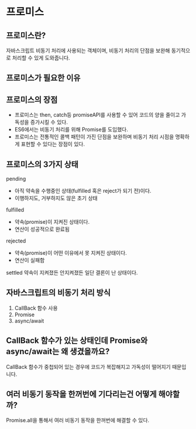 # 프로미스
## 프로미스란?
자바스크립트 비동기 처리에 사용되는 객체이며, 비동기 처리의 단점을 보완해 동기적으로 처리할 수 있게 도와줍니다.

## 프로미스가 필요한 이유

## 프로미스의 장점
- 프로미스는 then, catch등 promiseAPI를 사용할 수 있어 코드의 양을 줄이고 가독성을 증가시킬 수 있다.
- ES6에서는 비동기 처리를 위해 Promise를 도입했다. 
- 프로미스는 전통적인 콜백 패턴이 가진 단점을 보완하며 비동기 처리 시점을 명확하게 표현할 수 있다는 장점이 있다. 

## 프로미스의 3가지 상태
pending 
- 아직 약속을 수행중인 상태(fulfilled 혹은 reject가 되기 전)이다.
- 이행하지도, 거부하지도 않은 초기 상태

fulfilled
- 약속(promise)이 지켜진 상태이다.
- 연산이 성공적으로 완료됨

rejected
- 약속(promise)이 어떤 이유에서 못 지켜진 상태이다.
- 연산이 실패함

settled
약속이 지켜졌든 안지켜졌든 일단 결론이 난 상태이다.


## 자바스크립트의 비동기 처리 방식
1. CallBack 함수 사용
2. Promise
3. async/await

## CallBack 함수가 있는 상태인데 Promise와 async/await는 왜 생겼을까요?
CallBack 함수가 중첩되어 있는 경우에 코드가 복잡해지고 가독성이 떨어지기 때문입니다.

## 여러 비동기 동작을 한꺼번에 기다리는건 어떻게 해야할까?
Promise.all을 통해서 여러 비동기 동작을 한꺼번에 해결할 수 있다. 

